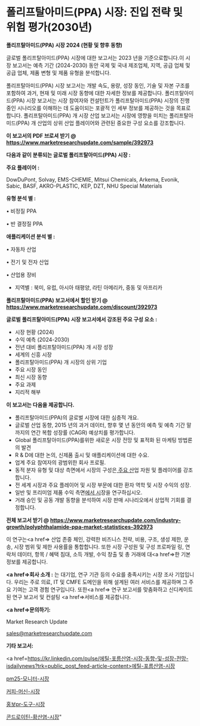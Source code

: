 # 폴리프탈아미드(PPA) 시장: 진입 전략 및 위험 평가(2030년)

<strong>폴리프탈아미드(PPA) 시장 2024 (현황 및 향후 동향)</strong>

글로벌 폴리프탈아미드(PPA) 시장에 대한 보고서는 2023 년을 기준으로합니다.이 시장 보고서는 예측 기간 (2024-2030) 동안 국제 및 국내 제조업체, 지역, 공급 업체 및 공급 업체, 제품 변형 및 제품 유형을 분석합니다.

폴리프탈아미드(PPA) 시장 보고서는 개발 속도, 용량, 성장 동인, 기술 및 자본 구조를 포함하여 과거, 현재 및 미래 시장 동향에 대한 자세한 정보를 제공합니다. 폴리프탈아미드(PPA) 시장 보고서는 시장 참여자와 컨설턴트가 폴리프탈아미드(PPA) 시장의 진행중인 시나리오를 이해하는 데 도움이되는 포괄적 인 세부 정보를 제공하는 것을 목표로합니다. 폴리프탈아미드(PPA) 개 시장 산업 보고서는 시장에 영향을 미치는 폴리프탈아미드(PPA) 개 산업의 상위 산업 플레이어와 관련된 중요한 구성 요소를 강조합니다.



<strong>이 보고서의 PDF 브로셔 받기 @ <a href=https://www.marketresearchupdate.com/sample/392973>https://www.marketresearchupdate.com/sample/392973</a></strong>



<strong>다음과 같이 분류되는 글로벌 폴리프탈아미드(PPA) 시장 :</strong>



<strong>주요 플레이어 :</strong>

DowDuPont, Solvay, EMS-CHEMIE, Mitsui Chemicals, Arkema, Evonik, Sabic, BASF, AKRO-PLASTIC, KEP, DZT, NHU Special Materials



<strong>유형 분석 별 :</strong>

• 비정질 PPA

• 반 결정질 PPA



<strong>애플리케이션 분석 별 :</strong>

• 자동차 산업

• 전기 및 전자 산업

• 산업용 장비

<ul>
  <li>지역별 : 북미, 유럽, 아시아 태평양, 라틴 아메리카, 중동 및 아프리카</li>
</ul>


<strong>폴리프탈아미드(PPA) 보고서에서 할인 받기 @ <a href=https://www.marketresearchupdate.com/discount/392973>https://www.marketresearchupdate.com/discount/392973</a></strong>



<strong>글로벌 폴리프탈아미드(PPA) 시장 보고서에서 강조된 주요 구성 요소 :</strong>
<ul>
  <li>시장 현황 (2024)</li>
  <li>수익 예측 (2024-2030)</li>
  <li>전년 대비 폴리프탈아미드(PPA) 개 시장 성장</li>
  <li>세계의 신흥 시장</li>
  <li>폴리프탈아미드(PPA) 개 시장의 상위 기업</li>
  <li>주요 시장 동인</li>
  <li>최신 시장 동향</li>
  <li>주요 과제</li>
  <li>지리적 해부</li>
</ul>


<strong>이 보고서는 다음을 제공합니다.</strong>
<ul>
  <li>폴리프탈아미드(PPA)의 글로벌 시장에 대한 심층적 개요.</li>
  <li>글로벌 산업 동향, 2015 년의 과거 데이터, 향후 몇 년 동안의 예측 및 예측 기간 말까지의 연간 복합 성장률 (CAGR) 예상치를 평가합니다.</li>
  <li>Global 폴리프탈아미드(PPA)를위한 새로운 시장 전망 및 표적화 된 마케팅 방법론의 발견</li>
  <li>R &amp; D에 대한 논의, 신제품 출시 및 애플리케이션에 대한 수요.</li>
  <li>업계 주요 참여자의 광범위한 회사 프로필.</li>
  <li>동적 분자 유형 및 대상 측면에서 시장의 구성은<a href=> 주요 산</a>업 자원 및 플레이어를 강조합니다.</li>
  <li>전 세계 시장과 주요 플레이어 및 시장 부문에 대한 환자 역학 및 시장 수익의 성장.</li>
  <li>일반 및 프리미엄 제품 수익 측면<a href=>에서 시</a>장을 연구하십시오.</li>
  <li>거래 승인 및 공동 개발 동향을 분석하여 시장 판매 시나리오에서 상업적 기회를 결정합니다.</li>
</ul>



<strong>전체 보고서 받기 @ <a href=https://www.marketresearchupdate.com/industry-growth/polyphthalamide-ppa-market-statistices-392973>https://www.marketresearchupdate.com/industry-growth/polyphthalamide-ppa-market-statistices-392973</a></strong>

이 연구는<a href=> 산업 존중</a> 체인, 강력한 비즈니스 전략, 비용, 구조, 생성 제한, 운송, 시장 범위 및 제한 사용률을 통합합니다. 또한 시장 구성원 및 구성 프로파일 링, 연락처 데이터, 항목 / 혜택 침대, 소득 개발, 수익 창출 및 총 거래에 대<a href=>한 기본 </a>정보를 제공합니다.



<strong><a href=>회사 소</a>개 :</strong>
는 대기업, 연구 기관 등의 수요를 충족시키는 시장 조사 기업입니다. 우리는 주로 의료, IT 및 CMFE 도메인을 위해 설계된 여러 서비스를 제공하며 그 주요 기여는 고객 경험 연구입니다. 또한<a href=> 연구 보</a>고서를 맞춤화하고 신디케이트 된 연구 보고서 및 컨설팅 <a href=>서비스</a>를 제공합니다.



<strong><a href=>문의하기:</a></strong>

Market Research Update

sales@marketresearchupdate.com



<strong>기타 보고서:</strong>

<a href=https://kr.linkedin.com/pulse/에틸-포름산염-시장-동향-및-성장-전망-isdailynews?trk=public_post_feed-article-content>에틸-포름산염-시장</a>

<a href=https://www.linkedin.com/pulse/pm25-모니터-시장-현재-및-미래-성장-2029-analytics-avenue-adventures-24-ana/>pm25-모니터-시장</a>

<a href=https://www.linkedin.com/pulse/커피-머신-시장-규모-및-성장-2023-data-dive-diaries-24-analysis-gbetf/>커피-머신-시장</a>

<a href=https://www.linkedin.com/pulse/홍보pr-도구-시장-현재-및-미래-성장-2029-survey-savvy-insights-360-analysis-y41of/>홍보pr-도구-시장</a>

<a href=https://www.linkedin.com/pulse/콘드로이틴-황산염-시장-경쟁-분석-및-성장-잠재력-2030-survey-spotlight-pro-24-analysis-elspc/>콘드로이틴-황산염-시장</a>"
